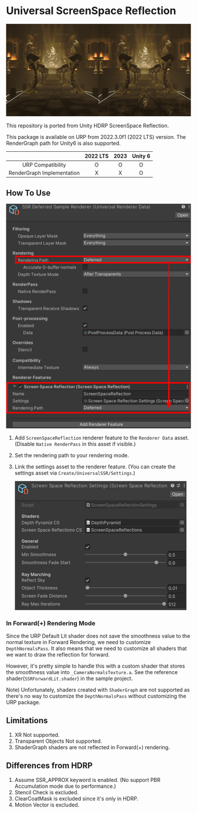 # Universal ScreenSpace Reflection
![SSR Sample](./Documentation~/SSR.png)

This repository is ported from Unity HDRP ScreenSpace Reflection.

This package is available on URP from 2022.3.0f1 (2022 LTS) version.
The RenderGraph path for Unity6 is also supported.

||2022 LTS|2023|Unity 6|
|:---:|:---:|:---:|:---:|
|URP Compatibility|O|O|O|
|RenderGraph Implementation|X|X|O|

## How To Use

![HowToUse](./Documentation~/HowToUse.png)

1. Add `ScreenSpaceReflection` renderer feature to the `Renderer Data` asset. (Disable `Native RenderPass` in this asset if visible.)
2. Set the rendering path to your rendering mode.
3. Link the settings asset to the renderer feature.
(You can create the settings asset via `Create/UniversalSSR/Settings`.)

    ![HowToUse_Settings](./Documentation~/HowToUse_Settings.png)



### In Forward(+) Rendering Mode

Since the URP Default Lit shader does not save the smoothness value to the normal texture in Forward Rendering, we need to customize `DepthNormalsPass`. It also means that we need to customize all shaders that we want to draw the reflection for forward.

However, it's pretty simple to handle this with a custom shader that stores the smoothness value into `_CameraNormalsTexture.a`.
See the reference shader(`SSRForwardLit.shader`) in the sample project.

Note) Unfortunately, shaders created with `ShaderGraph` are not supported as there's no way to customize the `DepthNormalsPass` without customizing the URP package.


## Limitations

1. XR Not supported.
2. Transparent Objects Not supported.
3. ShaderGraph shaders are not reflected in Forward(+) rendering.

## Differences from HDRP

1. Assume SSR_APPROX keyword is enabled. (No support PBR Accumulation mode due to performance.)
2. Stencil Check is excluded.
3. ClearCoatMask is excluded since it's only in HDRP.
4. Motion Vector is excluded.
